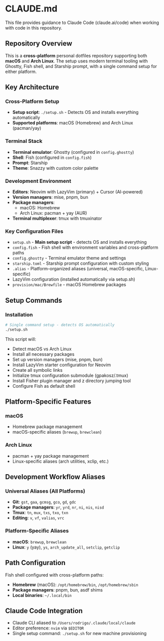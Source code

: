 # CLAUDE.md

This file provides guidance to Claude Code (claude.ai/code) when working with code in this repository.

## Repository Overview

This is a **cross-platform** personal dotfiles repository supporting both **macOS** and **Arch Linux**. The setup uses modern terminal tooling with Ghostty, Fish shell, and Starship prompt, with a single command setup for either platform.

## Key Architecture

### Cross-Platform Setup
- **Setup script**: `./setup.sh` - Detects OS and installs everything automatically
- **Supported platforms**: macOS (Homebrew) and Arch Linux (pacman/yay)

### Terminal Stack
- **Terminal emulator**: Ghostty (configured in `config.ghostty`)
- **Shell**: Fish (configured in `config.fish`)  
- **Prompt**: Starship
- **Theme**: Snazzy with custom color palette

### Development Environment
- **Editors**: Neovim with LazyVim (primary) + Cursor (AI-powered)
- **Version managers**: mise, pnpm, bun
- **Package managers**: 
  - macOS: Homebrew
  - Arch Linux: pacman + yay (AUR)
- **Terminal multiplexer**: tmux with tmuxinator

### Key Configuration Files
- `setup.sh` - **Main setup script** - detects OS and installs everything
- `config.fish` - Fish shell with environment variables and cross-platform paths
- `config.ghostty` - Terminal emulator theme and settings
- `starship.toml` - Starship prompt configuration with custom styling
- `.alias` - Platform-organized aliases (universal, macOS-specific, Linux-specific)
- LazyVim configuration (installed automatically via setup.sh)
- `provision/mac/Brewfile` - macOS Homebrew packages

## Setup Commands

### **Installation**
```bash
# Single command setup - detects OS automatically
./setup.sh
```

This script will:
- Detect macOS vs Arch Linux
- Install all necessary packages
- Set up version managers (mise, pnpm, bun)
- Install LazyVim starter configuration for Neovim
- Create all symbolic links
- Initialize tmux configuration submodule (gpakosz/.tmux)
- Install Fisher plugin manager and z directory jumping tool
- Configure Fish as default shell

## Platform-Specific Features

### macOS
- Homebrew package management
- macOS-specific aliases (`brewup`, `brewclean`)

### Arch Linux  
- pacman + yay package management
- Linux-specific aliases (arch utilities, xclip, etc.)

## Development Workflow Aliases

### Universal Aliases (All Platforms)
- **Git**: `gst`, `gaa`, `gcmsg`, `gco`, `gd`, `gdc`
- **Package managers**: `yr`, `yrd`, `nr`, `ni`, `nis`, `nisd` 
- **Tmux**: `tn`, `mux`, `txs`, `txo`, `txn`
- **Editing**: `v`, `vf`, `valias`, `vrc`

### Platform-Specific Aliases
- **macOS**: `brewup`, `brewclean`
- **Linux**: `y` (yay), `ys`, `arch_update_all`, `setclip`, `getclip`

## Path Configuration

Fish shell configured with cross-platform paths:
- **Homebrew** (macOS): `/opt/homebrew/bin`, `/opt/homebrew/sbin`
- **Package managers**: pnpm, bun, asdf shims
- **Local binaries**: `~/.local/bin`

## Claude Code Integration

- Claude CLI aliased to `/Users/rodrigo/.claude/local/claude` 
- Editor preference: `nvim` via `$EDITOR`
- Single setup command: `./setup.sh` for new machine provisioning